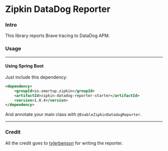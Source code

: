 # Zipkin DataDog Reporter

### Intro

This library reports Brave tracing to DataDog APM.

### Usage

----

#### Using Spring Boot

Just include this dependency:

```xml
<dependency>
	<groupId>io.smartup.zipkin</groupId>
	<artifactId>zipkin-datadog-reporter-starter</artifactId>
	<version>1.0.4</version>
</dependency>
```

And annotate your main class with `@EnableZipkinDatadogReporter`.

----

### Credit

All the credit goes to [tylerbenson](https://github.com/tylerbenson) for writing the reporter.

